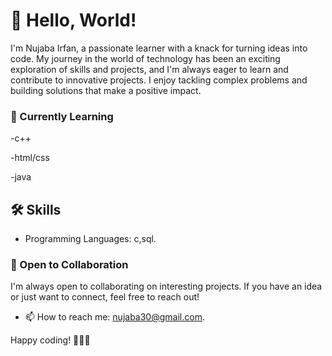 # 👋 Hello, World!

I'm Nujaba Irfan, a passionate learner with a knack for turning ideas into code. My journey in the world of technology has been an exciting exploration of skills and projects, and I'm always eager to learn and contribute to innovative projects. I enjoy tackling complex problems and building solutions that make a positive impact.


### 🌱 Currently Learning

-c++

-html/css

-java

## 🛠️ Skills

- Programming Languages: c,sql.


### 🤝 Open to Collaboration
I'm always open to collaborating on interesting projects. If you have an idea or just want to connect, feel free to reach out!

- 📫 How to reach me: nujaba30@gmail.com.

Happy coding! 👨‍💻✨
